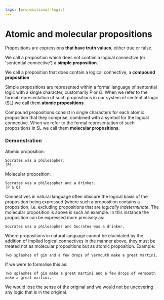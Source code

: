 ```yaml
---
tags: [propositional-logic]
---
```


# Atomic and molecular propositions

Propositions are expressions **that have truth values**, either true or false.

We call a proposition which does not contain a logical connective (or
'sentential connective') a **simple proposition**.

We call a proposition that does contain a logical connective, a **compound
proposition**.

Simple propositions are represented within a formal language of sentential logic
with a single character, customarily _P_ or _Q_. When we refer to the formal
representation of such propositions in our system of sentential logic (SL) we
call them **atomic propositions**.

Compound propositions consist in single characters for each atomic proposition
that they comprise, combined with a symbol for the logical connective. When we
refer to the formal representation of such propositions in SL we call them
**molecular propositions**.

### Demonstration

Atomic proposition:

```
Socrates was a philosopher.
(P)
```

Molecular proposition:

```
Socrates was a philosopher and a drinker.
(P & Q)
```

Connectives in natural language often obscure the logical basis of the
proposition being expressed (where such a proposition contains a proposition,
i.e. excluding propositions that are _logically indeterminate_. The molecular
proposition is above is such an example. In this instance the proposition can be
expressed more precisely as:

```
Socrates was a philosopher and Socrates was a drinker.
```

Where propositions in natural language cannot be elucidated by the addition of
implied logical connectives in the manner above, they must be treated not as
molecular propositions but as atomic proposition. Example:

```
Two splashes of gin and a few drops of vermouth make a great martini.
```

If we were to formalise this as:

```
Two splashes of gin make a great martini and a few drops of vermouth make a great martini.
```

We would lose the sense of the original and we would not be uncovering any logic
that is in the original.

